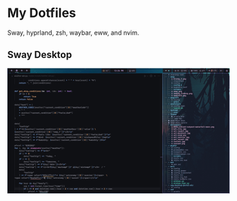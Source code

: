 # My Dotfiles

Sway, hyprland, zsh, waybar, eww, and nvim.

## Sway Desktop

![sway](Pictures/sway_desktop.png)
